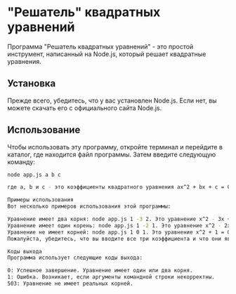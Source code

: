 
# "Решатель" квадратных уравнений

Программа "Решатель квадратных уравнений" - это простой инструмент, написанный на Node.js, который решает квадратные уравнения.

## Установка

Прежде всего, убедитесь, что у вас установлен Node.js. Если нет, вы можете скачать его с официального сайта Node.js.

## Использование

Чтобы использовать эту программу, откройте терминал и перейдите в каталог, где находится файл программы. Затем введите следующую команду:

```bash
node app.js a b c

где a, b и c - это коэффициенты квадратного уравнения ax^2 + bx + c = 0.

Примеры использования
Вот несколько примеров использования этой программы:

Уравнение имеет два корня: node app.js 1 -3 2. Это уравнение x^2 - 3x + 2 = 0 имеет два корня: 1 и 2.
Уравнение имеет один корень: node app.js 1 -2 1. Это уравнение x^2 - 2x + 1 = 0 имеет один корень: 1.
Уравнение не имеет корней: node app.js 1 0 1. Это уравнение x^2 + 1 = 0 не имеет реальных корней.
Пожалуйста, убедитесь, что вы вводите все три коэффициента и что они являются числами. В противном случае программа выведет сообщение об ошибке и завершится с кодом ошибки 1.

Коды выхода
Программа использует следующие коды выхода:

0: Успешное завершение. Уравнение имеет один или два корня.
1: Ошибка. Возникает, если аргументы командной строки некорректны.
503: Уравнение не имеет реальных корней.

